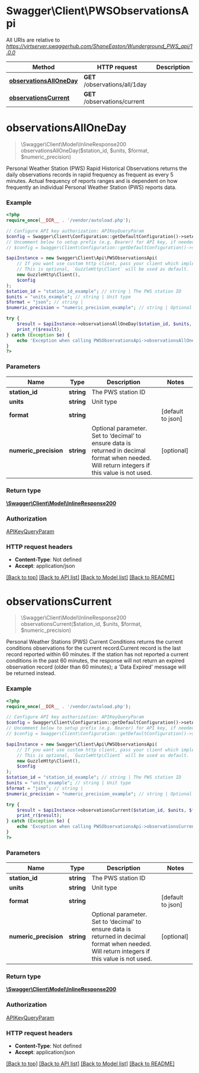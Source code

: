 # Swagger\Client\PWSObservationsApi

All URIs are relative to *https://virtserver.swaggerhub.com/ShaneEaston/Wunderground_PWS_api/1.0.0*

Method | HTTP request | Description
------------- | ------------- | -------------
[**observationsAllOneDay**](PWSObservationsApi.md#observationsAllOneDay) | **GET** /observations/all/1day | 
[**observationsCurrent**](PWSObservationsApi.md#observationsCurrent) | **GET** /observations/current | 


# **observationsAllOneDay**
> \Swagger\Client\Model\InlineResponse200 observationsAllOneDay($station_id, $units, $format, $numeric_precision)



Personal Weather Station (PWS) Rapid Historical Observations returns the daily observations records in rapid frequency as frequent as every 5 minutes. Actual frequency of reports ranges and is dependent on how frequently an individual Personal Weather Station (PWS) reports data.

### Example
```php
<?php
require_once(__DIR__ . '/vendor/autoload.php');

// Configure API key authorization: APIKeyQueryParam
$config = Swagger\Client\Configuration::getDefaultConfiguration()->setApiKey('apiKey', 'YOUR_API_KEY');
// Uncomment below to setup prefix (e.g. Bearer) for API key, if needed
// $config = Swagger\Client\Configuration::getDefaultConfiguration()->setApiKeyPrefix('apiKey', 'Bearer');

$apiInstance = new Swagger\Client\Api\PWSObservationsApi(
    // If you want use custom http client, pass your client which implements `GuzzleHttp\ClientInterface`.
    // This is optional, `GuzzleHttp\Client` will be used as default.
    new GuzzleHttp\Client(),
    $config
);
$station_id = "station_id_example"; // string | The PWS station ID
$units = "units_example"; // string | Unit type
$format = "json"; // string | 
$numeric_precision = "numeric_precision_example"; // string | Optional parameter.  Set to ‘decimal’ to ensure data is returned in decimal format when needed. Will return integers if this value is not used.

try {
    $result = $apiInstance->observationsAllOneDay($station_id, $units, $format, $numeric_precision);
    print_r($result);
} catch (Exception $e) {
    echo 'Exception when calling PWSObservationsApi->observationsAllOneDay: ', $e->getMessage(), PHP_EOL;
}
?>
```

### Parameters

Name | Type | Description  | Notes
------------- | ------------- | ------------- | -------------
 **station_id** | **string**| The PWS station ID |
 **units** | **string**| Unit type |
 **format** | **string**|  | [default to json]
 **numeric_precision** | **string**| Optional parameter.  Set to ‘decimal’ to ensure data is returned in decimal format when needed. Will return integers if this value is not used. | [optional]

### Return type

[**\Swagger\Client\Model\InlineResponse200**](../Model/InlineResponse200.md)

### Authorization

[APIKeyQueryParam](../../README.md#APIKeyQueryParam)

### HTTP request headers

 - **Content-Type**: Not defined
 - **Accept**: application/json

[[Back to top]](#) [[Back to API list]](../../README.md#documentation-for-api-endpoints) [[Back to Model list]](../../README.md#documentation-for-models) [[Back to README]](../../README.md)

# **observationsCurrent**
> \Swagger\Client\Model\InlineResponse200 observationsCurrent($station_id, $units, $format, $numeric_precision)



Personal Weather Stations (PWS) Current Conditions returns the current conditions observations for the current record.Current record is the last record reported within 60 minutes. If the station has not reported a current conditions in the past 60 minutes, the response will not return an expired observation record (older than 60 minutes); a 'Data Expired' message will be returned instead.

### Example
```php
<?php
require_once(__DIR__ . '/vendor/autoload.php');

// Configure API key authorization: APIKeyQueryParam
$config = Swagger\Client\Configuration::getDefaultConfiguration()->setApiKey('apiKey', 'YOUR_API_KEY');
// Uncomment below to setup prefix (e.g. Bearer) for API key, if needed
// $config = Swagger\Client\Configuration::getDefaultConfiguration()->setApiKeyPrefix('apiKey', 'Bearer');

$apiInstance = new Swagger\Client\Api\PWSObservationsApi(
    // If you want use custom http client, pass your client which implements `GuzzleHttp\ClientInterface`.
    // This is optional, `GuzzleHttp\Client` will be used as default.
    new GuzzleHttp\Client(),
    $config
);
$station_id = "station_id_example"; // string | The PWS station ID
$units = "units_example"; // string | Unit type
$format = "json"; // string | 
$numeric_precision = "numeric_precision_example"; // string | Optional parameter.  Set to ‘decimal’ to ensure data is returned in decimal format when needed. Will return integers if this value is not used.

try {
    $result = $apiInstance->observationsCurrent($station_id, $units, $format, $numeric_precision);
    print_r($result);
} catch (Exception $e) {
    echo 'Exception when calling PWSObservationsApi->observationsCurrent: ', $e->getMessage(), PHP_EOL;
}
?>
```

### Parameters

Name | Type | Description  | Notes
------------- | ------------- | ------------- | -------------
 **station_id** | **string**| The PWS station ID |
 **units** | **string**| Unit type |
 **format** | **string**|  | [default to json]
 **numeric_precision** | **string**| Optional parameter.  Set to ‘decimal’ to ensure data is returned in decimal format when needed. Will return integers if this value is not used. | [optional]

### Return type

[**\Swagger\Client\Model\InlineResponse200**](../Model/InlineResponse200.md)

### Authorization

[APIKeyQueryParam](../../README.md#APIKeyQueryParam)

### HTTP request headers

 - **Content-Type**: Not defined
 - **Accept**: application/json

[[Back to top]](#) [[Back to API list]](../../README.md#documentation-for-api-endpoints) [[Back to Model list]](../../README.md#documentation-for-models) [[Back to README]](../../README.md)

